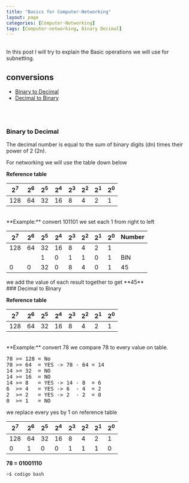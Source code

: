 ```yaml
---
title: "Basics for Computer-Networking"
layout: page
categories: [Computer-Networking]
tags: [Computer-networking, Binary Decimal]
---
```

<br>
In this post I will try to explain the
Basic operations we will use for subnetting.

## conversions
- [Binary to Decimal](https://o5m4n.github.io/Basic-Computer-Networking#binary-to-decimal)
- [Decimal to Binary](https://o5m4n.github.io/Basic-Computer-Networking#decimal-to-binary)
<br>  
<br>  

### Binary to Decimal


The decimal number is equal to the sum of binary digits (dn) times their power of 2 (2n).

For networking we will use the table down below 

**Reference table**  

| 2<sup>7</sup>| 2<sup>6</sup> | 2<sup>5</sup> | 2<sup>4</sup> | 2<sup>3</sup> | 2<sup>2</sup> | 2<sup>1</sup>| 2<sup>0</sup> |
| --- | --- | --- | --- | --- | --- | --- | --- |
| 128 | 64  | 32  | 16  | 8   | 4   | 2   | 1   |  

<br />
**Example:**  
convert 101101  
we set each 1 from right to left 

<div class="table-wrapper" markdown="block">
  
| 2<sup>7</sup>| 2<sup>6</sup> | 2<sup>5</sup> | 2<sup>4</sup> | 2<sup>3</sup> | 2<sup>2</sup> | 2<sup>1</sup>| 2<sup>0</sup> | Number |
| --- | --- | --- | --- | --- | --- | --- | --- | --- |
| 128 | 64  | 32  | 16  | 8   | 4   | 2   | 1   |     |
|     |     | 1   | 0   | 1   | 1   | 0   | 1   | BIN |
| 0   | 0   | 32  | 0   | 8   | 4   | 0   | 1   | 45  |
  
</div>  
we add the value of each result together to get **45**  

  
<br />   
### Decimal to Binary

**Reference table**  

| 2<sup>7</sup>| 2<sup>6</sup> | 2<sup>5</sup> | 2<sup>4</sup> | 2<sup>3</sup> | 2<sup>2</sup> | 2<sup>1</sup>| 2<sup>0</sup> |
| --- | --- | --- | --- | --- | --- | --- | --- |
| 128 | 64  | 32  | 16  | 8   | 4   | 2   | 1   |  

<br />
**Example:**  
convert 78  
we compare 78 to every value on table.

<pre>
78 >= 128 = No 
78 >= 64  = YES -> 78 - 64 = 14  
14 >= 32  = NO  
14 >= 16  = NO  
14 >= 8   = YES -> 14 - 8  = 6
6  >= 4   = YES -> 6  - 4  = 2
2  >= 2   = YES -> 2  - 2  = 0
0  >= 1   = NO
</pre>

we replace every yes by 1 on reference table  

| 2<sup>7</sup>| 2<sup>6</sup> | 2<sup>5</sup> | 2<sup>4</sup> | 2<sup>3</sup> | 2<sup>2</sup> | 2<sup>1</sup>| 2<sup>0</sup> |
| --- | --- | --- | --- | --- | --- | --- | --- |
| 128 | 64  | 32  | 16  | 8   | 4   | 2   | 1   |
| 0   | 1   | 0   | 0   | 1   | 1   | 1   | 0   |  

**78 = 01001110**


```bash
>$ codigo bash 
```
